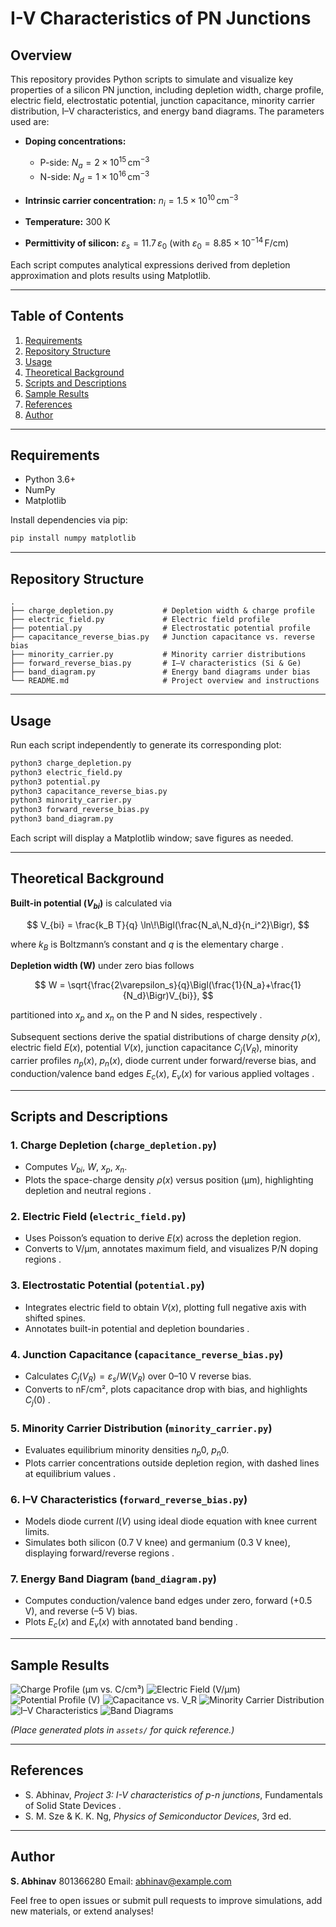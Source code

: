 # I-V Characteristics of PN Junctions

## Overview

This repository provides Python scripts to simulate and visualize key properties of a silicon PN junction, including depletion width, charge profile, electric field, electrostatic potential, junction capacitance, minority carrier distribution, I–V characteristics, and energy band diagrams. The parameters used are:

* **Doping concentrations:**

  * P-side: $N_a = 2\times10^{15}\,\mathrm{cm}^{-3}$
  * N-side: $N_d = 1\times10^{16}\,\mathrm{cm}^{-3}$&#x20;
* **Intrinsic carrier concentration:** $n_i = 1.5\times10^{10}\,\mathrm{cm}^{-3}$&#x20;
* **Temperature:** 300 K
* **Permittivity of silicon:** $\varepsilon_s = 11.7\,\varepsilon_0$ (with $\varepsilon_0 = 8.85\times10^{-14}\,\mathrm{F/cm}$)&#x20;

Each script computes analytical expressions derived from depletion approximation and plots results using Matplotlib.

---

## Table of Contents

1. [Requirements](#requirements)
2. [Repository Structure](#repository-structure)
3. [Usage](#usage)
4. [Theoretical Background](#theoretical-background)
5. [Scripts and Descriptions](#scripts-and-descriptions)
6. [Sample Results](#sample-results)
7. [References](#references)
8. [Author](#author)

---

## Requirements

* Python 3.6+
* NumPy
* Matplotlib

Install dependencies via pip:

```bash
pip install numpy matplotlib
```

---

## Repository Structure

```
.
├── charge_depletion.py           # Depletion width & charge profile
├── electric_field.py             # Electric field profile
├── potential.py                  # Electrostatic potential profile
├── capacitance_reverse_bias.py   # Junction capacitance vs. reverse bias
├── minority_carrier.py           # Minority carrier distributions
├── forward_reverse_bias.py       # I–V characteristics (Si & Ge)
├── band_diagram.py               # Energy band diagrams under bias
└── README.md                     # Project overview and instructions
```

---

## Usage

Run each script independently to generate its corresponding plot:

```bash
python3 charge_depletion.py
python3 electric_field.py
python3 potential.py
python3 capacitance_reverse_bias.py
python3 minority_carrier.py
python3 forward_reverse_bias.py
python3 band_diagram.py
```

Each script will display a Matplotlib window; save figures as needed.

---

## Theoretical Background

**Built-in potential ($V_{bi}$)** is calculated via

$$
V_{bi} = \frac{k_B T}{q} \ln\!\Bigl(\frac{N_a\,N_d}{n_i^2}\Bigr),
$$

where $k_B$ is Boltzmann’s constant and $q$ is the elementary charge .

**Depletion width (W)** under zero bias follows

$$
W = \sqrt{\frac{2\varepsilon_s}{q}\Bigl(\frac{1}{N_a}+\frac{1}{N_d}\Bigr)V_{bi}},
$$

partitioned into $x_p$ and $x_n$ on the P and N sides, respectively .

Subsequent sections derive the spatial distributions of charge density $\rho(x)$, electric field $E(x)$, potential $V(x)$, junction capacitance $C_j(V_R)$, minority carrier profiles $n_p(x)$, $p_n(x)$, diode current under forward/reverse bias, and conduction/valence band edges $E_c(x)$, $E_v(x)$ for various applied voltages  .

---

## Scripts and Descriptions

### 1. Charge Depletion (`charge_depletion.py`)

* Computes $V_{bi}$, $W$, $x_p$, $x_n$.
* Plots the space-charge density $\rho(x)$ versus position (μm), highlighting depletion and neutral regions .

### 2. Electric Field (`electric_field.py`)

* Uses Poisson’s equation to derive $E(x)$ across the depletion region.
* Converts to V/μm, annotates maximum field, and visualizes P/N doping regions .

### 3. Electrostatic Potential (`potential.py`)

* Integrates electric field to obtain $V(x)$, plotting full negative axis with shifted spines.
* Annotates built-in potential and depletion boundaries .

### 4. Junction Capacitance (`capacitance_reverse_bias.py`)

* Calculates $C_j(V_R)=\varepsilon_s/W(V_R)$ over 0–10 V reverse bias.
* Converts to nF/cm², plots capacitance drop with bias, and highlights $C_j(0)$ .

### 5. Minority Carrier Distribution (`minority_carrier.py`)

* Evaluates equilibrium minority densities $n_p0$, $p_n0$.
* Plots carrier concentrations outside depletion region, with dashed lines at equilibrium values .

### 6. I–V Characteristics (`forward_reverse_bias.py`)

* Models diode current $I(V)$ using ideal diode equation with knee current limits.
* Simulates both silicon (0.7 V knee) and germanium (0.3 V knee), displaying forward/reverse regions .

### 7. Energy Band Diagram (`band_diagram.py`)

* Computes conduction/valence band edges under zero, forward (+0.5 V), and reverse (–5 V) bias.
* Plots $E_c(x)$ and $E_v(x)$ with annotated band bending .

---

## Sample Results

![Charge Profile (μm vs. C/cm³)](assets/charge_profile.png)
![Electric Field (V/μm)](assets/electric_field.png)
![Potential Profile (V)](assets/potential.png)
![Capacitance vs. V\_R](assets/capacitance.png)
![Minority Carrier Distribution](assets/minority_carrier.png)
![I–V Characteristics](assets/iv_characteristics.png)
![Band Diagrams](assets/band_diagrams.png)

*(Place generated plots in `assets/` for quick reference.)*

---

## References

* S. Abhinav, *Project 3: I-V characteristics of p-n junctions*, Fundamentals of Solid State Devices .
* S. M. Sze & K. K. Ng, *Physics of Semiconductor Devices*, 3rd ed.

---

## Author

**S. Abhinav**
801366280
Email: [abhinav@example.com](mailto:abhinav@example.com)

Feel free to open issues or submit pull requests to improve simulations, add new materials, or extend analyses!
